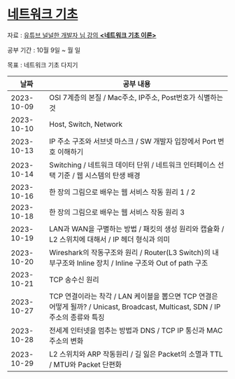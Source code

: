 # [네트워크 기초](https://github.com/Mingadinga/2023_Study_CS/tree/main/network_basic)

자료 : [유튜브 널널한 개발자 님 강의 **<네트워크 기초 이론>**](https://www.youtube.com/playlist?list=PLXvgR_grOs1BFH-TuqFsfHqbh-gpMbFoy)

공부 기간 : 10월 9일 ~ 월 일

목표 : 네트워크 기초 다지기

| 날짜 | 공부 내용 |
| --- | --- |
| 2023-10-09 | OSI 7계층의 본질 / Mac주소, IP주소, Post번호가 식별하는 것 |
| 2023-10-10 | Host, Switch, Network |
| 2023-10-13 | IP 주소 구조와 서브넷 마스크 / SW 개발자 입장에서 Port 번호 이해하기 |
| 2023-10-14 | Switching / 네트워크 데이터 단위 / 네트워크 인터페이스 선택 기준 / 웹 시스템의 탄생 배경 |
| 2023-10-16 | 한 장의 그림으로 배우는 웹 서비스 작동 원리 1 / 2 |
| 2023-10-18 | 한 장의 그림으로 배우는 웹 서비스 작동 원리 3 |
| 2023-10-19 | LAN과 WAN을 구별하는 방법 / 패킷의 생성 원리와 캡슐화 / L2 스위치에 대해서 / IP 헤더 형식과 의미 |
| 2023-10-20 | Wireshark의 작동구조와 원리 / Router(L3 Switch)의 내부구조와 Inline 장치 / Inline 구조와 Out of path 구조 |
| 2023-10-21 | TCP 송수신 원리 |
| 2023-10-27 | TCP 연결이라는 착각 / LAN 케이블을 뽑으면 TCP 연결은 어떻게 될까? / Unicast, Broadcast, Multicast, SDN / IP 주소의 종류와 특징 |
| 2023-10-28 | 전세계 인터넷을 멈추는 방법과 DNS / TCP IP 통신과 MAC 주소의 변화 |
| 2023-10-29 | L2 스위치와 ARP 작동원리 / 길 잃은 Packet의 소멸과 TTL / MTU와 Packet 단편화 |
